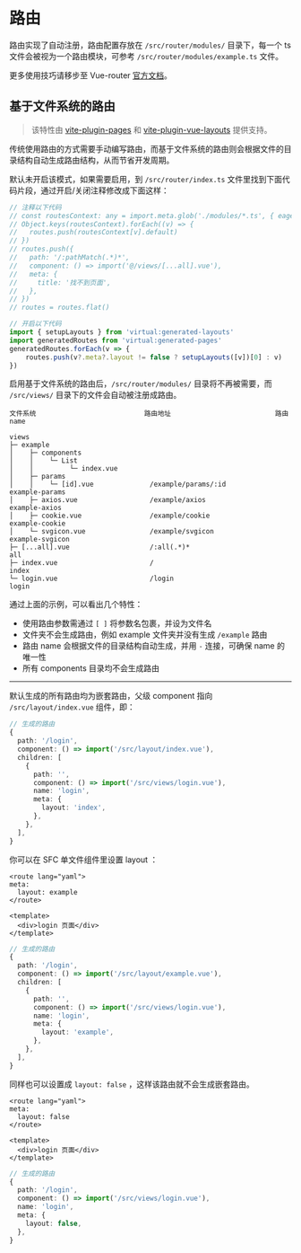 # 路由

路由实现了自动注册，路由配置存放在 `/src/router/modules/` 目录下，每一个 ts 文件会被视为一个路由模块，可参考 `/src/router/modules/example.ts` 文件。

更多使用技巧请移步至 Vue-router [官方文档](https://next.router.vuejs.org/zh/)。

## 基于文件系统的路由

> 该特性由 [vite-plugin-pages](https://github.com/hannoeru/vite-plugin-pages) 和 [vite-plugin-vue-layouts](https://github.com/JohnCampionJr/vite-plugin-vue-layouts) 提供支持。

传统使用路由的方式需要手动编写路由，而基于文件系统的路由则会根据文件的目录结构自动生成路由结构，从而节省开发周期。

默认未开启该模式，如果需要启用，到 `/src/router/index.ts` 文件里找到下面代码片段，通过开启/关闭注释修改成下面这样：

```ts {2-13,16-20}
// 注释以下代码
// const routesContext: any = import.meta.glob('./modules/*.ts', { eager: true })
// Object.keys(routesContext).forEach((v) => {
//   routes.push(routesContext[v].default)
// })
// routes.push({
//   path: '/:pathMatch(.*)*',
//   component: () => import('@/views/[...all].vue'),
//   meta: {
//     title: '找不到页面',
//   },
// })
// routes = routes.flat()

// 开启以下代码
import { setupLayouts } from 'virtual:generated-layouts'
import generatedRoutes from 'virtual:generated-pages'
generatedRoutes.forEach(v => {
    routes.push(v?.meta?.layout != false ? setupLayouts([v])[0] : v)
})
```

启用基于文件系统的路由后，`/src/router/modules/` 目录将不再被需要，而 `/src/views/` 目录下的文件会自动被注册成路由。

```
文件系统                           路由地址                          路由 name

views
├─ example
│    ├─ components
│    │    └─ List
│    │         └─ index.vue
│    ├─ params
│    │    └─ [id].vue              /example/params/:id              example-params
│    ├─ axios.vue                  /example/axios                   example-axios
│    ├─ cookie.vue                 /example/cookie                  example-cookie
│    └─ svgicon.vue                /example/svgicon                 example-svgicon
├─ [...all].vue                    /:all(.*)*                       all
├─ index.vue                       /                                index
└─ login.vue                       /login                           login
```

通过上面的示例，可以看出几个特性：

- 使用路由参数需通过 `[ ]` 将参数名包裹，并设为文件名
- 文件夹不会生成路由，例如 example 文件夹并没有生成 `/example` 路由
- 路由 name 会根据文件的目录结构自动生成，并用 `-` 连接，可确保 name 的唯一性
- 所有 components 目录均不会生成路由

---

默认生成的所有路由均为嵌套路由，父级 component 指向 `/src/layout/index.vue` 组件，即：

```ts
// 生成的路由
{
  path: '/login',
  component: () => import('/src/layout/index.vue'),
  children: [
    {
      path: '',
      component: () => import('/src/views/login.vue'),
      name: 'login',
      meta: {
        layout: 'index',
      },
    },
  ],
}
```

你可以在 SFC 单文件组件里设置 layout ：

```vue {1-4}
<route lang="yaml">
meta:
  layout: example
</route>

<template>
  <div>login 页面</div>
</template>
```

```ts {4,11}
// 生成的路由
{
  path: '/login',
  component: () => import('/src/layout/example.vue'),
  children: [
    {
      path: '',
      component: () => import('/src/views/login.vue'),
      name: 'login',
      meta: {
        layout: 'example',
      },
    },
  ],
}
```

同样也可以设置成 `layout: false` ，这样该路由就不会生成嵌套路由。

```vue {1-4}
<route lang="yaml">
meta:
  layout: false
</route>

<template>
  <div>login 页面</div>
</template>
```

```ts
// 生成的路由
{
  path: '/login',
  component: () => import('/src/views/login.vue'),
  name: 'login',
  meta: {
    layout: false,
  },
}
```